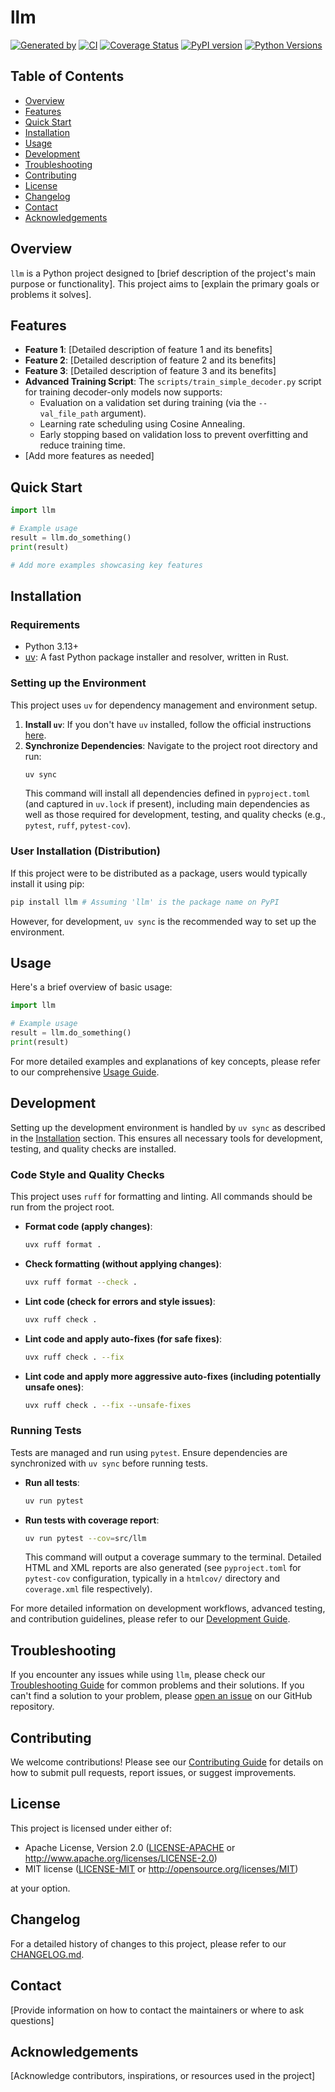 # llm

[![Generated by](https://img.shields.io/badge/Generated%20by-x--pt%2Ftemplate-blue)](https://github.com/x-pt/template)
[![CI](https://github.com/pplmx/llm/workflows/CI/badge.svg)](https://github.com/pplmx/llm/actions)
[![Coverage Status](https://coveralls.io/repos/github/pplmx/llm/badge.svg?branch=main)](https://coveralls.io/github/pplmx/llm?branch=main)
[![PyPI version](https://badge.fury.io/py/llm.svg)](https://badge.fury.io/py/llm)
[![Python Versions](https://img.shields.io/pypi/pyversions/llm.svg)](https://pypi.org/project/llm/)

## Table of Contents

- [Overview](#overview)
- [Features](#features)
- [Quick Start](#quick-start)
- [Installation](#installation)
- [Usage](#usage)
- [Development](#development)
- [Troubleshooting](#troubleshooting)
- [Contributing](#contributing)
- [License](#license)
- [Changelog](#changelog)
- [Contact](#contact)
- [Acknowledgements](#acknowledgements)

## Overview

`llm` is a Python project designed to [brief description of the project's main purpose or functionality]. This project aims to [explain the primary goals or problems it solves].

## Features

- **Feature 1**: [Detailed description of feature 1 and its benefits]
- **Feature 2**: [Detailed description of feature 2 and its benefits]
- **Feature 3**: [Detailed description of feature 3 and its benefits]
- **Advanced Training Script**: The `scripts/train_simple_decoder.py` script for training decoder-only models now supports:
    - Evaluation on a validation set during training (via the `--val_file_path` argument).
    - Learning rate scheduling using Cosine Annealing.
    - Early stopping based on validation loss to prevent overfitting and reduce training time.
- [Add more features as needed]

## Quick Start

```python
import llm

# Example usage
result = llm.do_something()
print(result)

# Add more examples showcasing key features
```

## Installation

### Requirements
- Python 3.13+
- [uv](https://github.com/astral-sh/uv): A fast Python package installer and resolver, written in Rust.

### Setting up the Environment

This project uses `uv` for dependency management and environment setup.

1.  **Install `uv`**: If you don't have `uv` installed, follow the official instructions [here](https://github.com/astral-sh/uv#installation).
2.  **Synchronize Dependencies**: Navigate to the project root directory and run:
    ```bash
    uv sync
    ```
    This command will install all dependencies defined in `pyproject.toml` (and captured in `uv.lock` if present), including main dependencies as well as those required for development, testing, and quality checks (e.g., `pytest`, `ruff`, `pytest-cov`).

### User Installation (Distribution)
If this project were to be distributed as a package, users would typically install it using pip:

```bash
pip install llm # Assuming 'llm' is the package name on PyPI
```
However, for development, `uv sync` is the recommended way to set up the environment.

## Usage

Here's a brief overview of basic usage:

```python
import llm

# Example usage
result = llm.do_something()
print(result)

```

For more detailed examples and explanations of key concepts, please refer to our comprehensive [Usage Guide](docs/usage.md).

## Development

Setting up the development environment is handled by `uv sync` as described in the [Installation](#installation) section. This ensures all necessary tools for development, testing, and quality checks are installed.

### Code Style and Quality Checks

This project uses `ruff` for formatting and linting. All commands should be run from the project root.

-   **Format code (apply changes)**:
    ```bash
    uvx ruff format .
    ```
-   **Check formatting (without applying changes)**:
    ```bash
    uvx ruff format --check .
    ```
-   **Lint code (check for errors and style issues)**:
    ```bash
    uvx ruff check .
    ```
-   **Lint code and apply auto-fixes (for safe fixes)**:
    ```bash
    uvx ruff check . --fix
    ```
-   **Lint code and apply more aggressive auto-fixes (including potentially unsafe ones)**:
    ```bash
    uvx ruff check . --fix --unsafe-fixes
    ```

### Running Tests

Tests are managed and run using `pytest`. Ensure dependencies are synchronized with `uv sync` before running tests.

-   **Run all tests**:
    ```bash
    uv run pytest
    ```
-   **Run tests with coverage report**:
    ```bash
    uv run pytest --cov=src/llm
    ```
    This command will output a coverage summary to the terminal. Detailed HTML and XML reports are also generated (see `pyproject.toml` for `pytest-cov` configuration, typically in a `htmlcov/` directory and `coverage.xml` file respectively).

For more detailed information on development workflows, advanced testing, and contribution guidelines, please refer to our [Development Guide](docs/development.md).

## Troubleshooting

If you encounter any issues while using `llm`, please check our [Troubleshooting Guide](docs/troubleshooting.md) for common problems and their solutions. If you can't find a solution to your problem, please [open an issue](https://github.com/pplmx/llm/issues) on our GitHub repository.

## Contributing

We welcome contributions! Please see our [Contributing Guide](CONTRIBUTING.md) for details on how to submit pull requests, report issues, or suggest improvements.

## License

This project is licensed under either of:

- Apache License, Version 2.0 ([LICENSE-APACHE](LICENSE-APACHE) or http://www.apache.org/licenses/LICENSE-2.0)
- MIT license ([LICENSE-MIT](LICENSE-MIT) or http://opensource.org/licenses/MIT)

at your option.

## Changelog

For a detailed history of changes to this project, please refer to our [CHANGELOG.md](CHANGELOG.md).

## Contact

[Provide information on how to contact the maintainers or where to ask questions]

## Acknowledgements

[Acknowledge contributors, inspirations, or resources used in the project]
